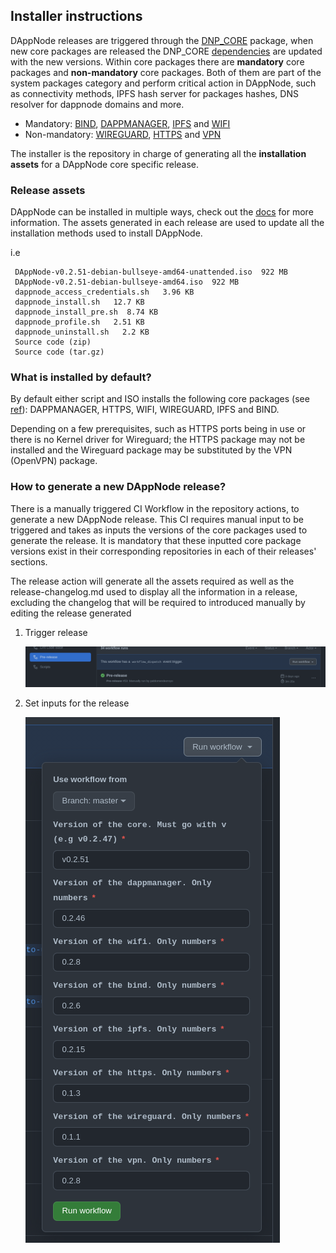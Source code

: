 ## Installer instructions

DAppNode releases are triggered through the [DNP_CORE](https://github.com/dappnode/DNP_CORE) package, when new core packages are released the DNP_CORE [dependencies](https://github.com/dappnode/DNP_CORE/blob/fc0891669870407f3673a8a6273df780efadd902/dappnode_package.json#L23) are updated with the new versions. Within core packages there are **mandatory** core packages and **non-mandatory** core packages. Both of them are part of the system packages category and perform critical action in DAppNode, such as connectivity methods, IPFS hash server for packages hashes, DNS resolver for dappnode domains and more.

- Mandatory: [BIND](https://github.com/dappnode/DNP_BIND), [DAPPMANAGER](https://github.com/dappnode/DNP_DAPPMANAGER), [IPFS](https://github.com/dappnode/DNP_IPFS) and [WIFI](https://github.com/dappnode/DNP_WIFI)
- Non-mandatory: [WIREGUARD](https://github.com/dappnode/DNP_WIREGUARD), [HTTPS](https://github.com/dappnode/DNP_HTTPS) and [VPN](https://github.com/dappnode/DNP_VPN)

The installer is the repository in charge of generating all the **installation assets** for a DAppNode core specific release.

### Release assets

DAppNode can be installed in multiple ways, check out the [docs](https://docs.dappnode.io/user/quick-start/Core/installation) for more information. The assets generated in each release are used to update all the installation methods used to install DAppNode.

i.e

```
 DAppNode-v0.2.51-debian-bullseye-amd64-unattended.iso  922 MB
 DAppNode-v0.2.51-debian-bullseye-amd64.iso  922 MB
 dappnode_access_credentials.sh   3.96 KB
 dappnode_install.sh   12.7 KB
 dappnode_install_pre.sh  8.74 KB
 dappnode_profile.sh   2.51 KB
 dappnode_uninstall.sh   2.2 KB
 Source code (zip)
 Source code (tar.gz)
```

### What is installed by default?

By default either script and ISO installs the following core packages (see [ref](https://github.com/dappnode/DAppNode/blob/bdf4bf52a8c18b864a91bec6d625f8de206a2074/iso/scripts/download_core.sh#L17)): DAPPMANAGER, HTTPS, WIFI, WIREGUARD, IPFS and BIND.

Depending on a few prerequisites, such as HTTPS ports being in use or there is no Kernel driver for Wireguard; the HTTPS package may not be installed and the Wireguard package may be substituted by the VPN (OpenVPN) package.

### How to generate a new DAppNode release?

There is a manually triggered CI Workflow in the repository actions, to generate a new DAppNode release. This CI requires manual input to be triggered and takes as inputs the versions of the core packages used to generate the release. It is mandatory that these inputted core package versions exist in their corresponding repositories in each of their releases' sections.

The release action will generate all the assets required as well as the release-changelog.md used to display all the information in a release, excluding the changelog that will be required to introduced manually by editing the release generated

1. Trigger release

   ![](trigger-release.png)

2. Set inputs for the release

   ![](inputs-release.png)
